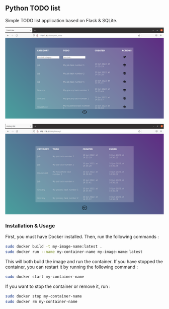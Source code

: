 ## Python TODO list

Simple TODO list application based on Flask & SQLite.

![TODO](static/img/screenshot_1.png)

![History](static/img/screenshot_2.png)


### Installation & Usage

First, you must have Docker installed. Then, run the following commands :

```bash
sudo docker build -t my-image-name:latest .
sudo docker run --name my-container-name my-image-name:latest 
```



This will both build the image and run the container. 
If you have stopped the container, you can restart it by running the following command : 

```bash
sudo docker start my-container-name 
```

If you want to stop the container or remove it, run :

```bash
sudo docker stop my-container-name 
sudo docker rm my-container-name
```


